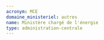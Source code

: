 ```yaml
---
acronym: MCE
domaine_ministeriel: autres
name: Ministère chargé de l'énergie
type: administration-centrale
---
```

